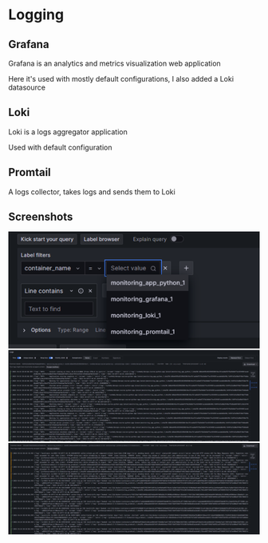 # Logging

## Grafana
Grafana is an analytics and metrics visualization web application

Here it's used with mostly default configurations, I also added a Loki datasource

## Loki
Loki is a logs aggregator application

Used with default configuration

## Promtail
A logs collector, takes logs and sends them to Loki

## Screenshots
![screenshot 1](./screenshots/img0.png)
![screenshot 2](./screenshots/img_app_python.png)
![screenshot 3](./screenshots/img_promtail.png) 
